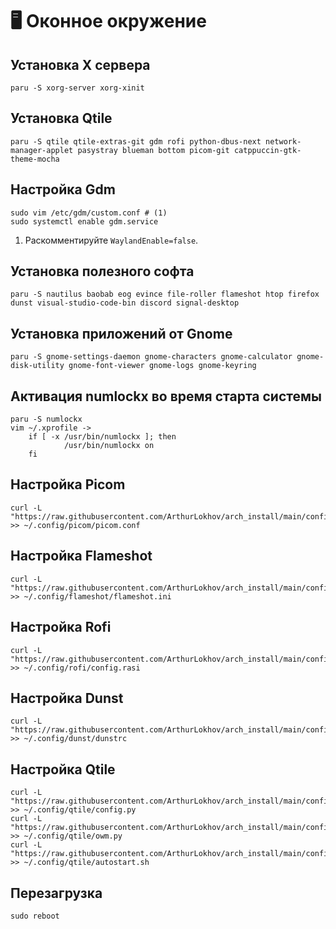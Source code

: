# 🖥 Оконное окружение

## Установка X сервера

```
paru -S xorg-server xorg-xinit
```

## Установка Qtile

```
paru -S qtile qtile-extras-git gdm rofi python-dbus-next network-manager-applet pasystray blueman bottom picom-git catppuccin-gtk-theme-mocha
```

## Настройка Gdm

```
sudo vim /etc/gdm/custom.conf # (1)
sudo systemctl enable gdm.service
```

1. Раскомментируйте `WaylandEnable=false`.

## Установка полезного софта

```
paru -S nautilus baobab eog evince file-roller flameshot htop firefox dunst visual-studio-code-bin discord signal-desktop  
```

## Установка приложений от Gnome

```
paru -S gnome-settings-daemon gnome-characters gnome-calculator gnome-disk-utility gnome-font-viewer gnome-logs gnome-keyring
```

## Активация numlockx во время старта системы

```
paru -S numlockx
vim ~/.xprofile ->
    if [ -x /usr/bin/numlockx ]; then
            /usr/bin/numlockx on
    fi
```

## Настройка Picom

```
curl -L "https://raw.githubusercontent.com/ArthurLokhov/arch_install/main/configs/.config/picom/picom.conf" >> ~/.config/picom/picom.conf
```

## Настройка Flameshot

```
curl -L "https://raw.githubusercontent.com/ArthurLokhov/arch_install/main/configs/.config/flameshot/flameshot.ini" >> ~/.config/flameshot/flameshot.ini
```

## Настройка Rofi

```
curl -L "https://raw.githubusercontent.com/ArthurLokhov/arch_install/main/configs/.config/rofi/config.rasi" >> ~/.config/rofi/config.rasi
```

## Настройка Dunst

```
curl -L "https://raw.githubusercontent.com/ArthurLokhov/arch_install/main/configs/.config/dunst/dunstrc" >> ~/.config/dunst/dunstrc
```

## Настройка Qtile

```
curl -L "https://raw.githubusercontent.com/ArthurLokhov/arch_install/main/configs/.config/qtile/config.py" >> ~/.config/qtile/config.py
curl -L "https://raw.githubusercontent.com/ArthurLokhov/arch_install/main/configs/.config/qtile/owm.py" >> ~/.config/qtile/owm.py
curl -L "https://raw.githubusercontent.com/ArthurLokhov/arch_install/main/configs/.config/qtile/autostart.sh" >> ~/.config/qtile/autostart.sh
```

## Перезагрузка

```
sudo reboot
```

##
